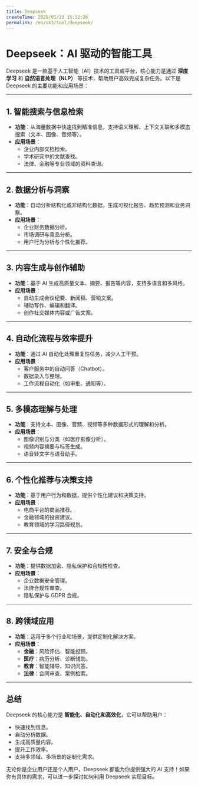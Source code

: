```yaml
---
title: Deepseek
createTime: 2025/01/23 15:32:26
permalink: /en/sk3/tool/deepseek/
---
```

<ImageCard
        image="http://localhost:8080/Stable-kit-3/img/deepseek.jpg"
        title="deepseek"
        description="Deepseek 是一款基于人工智能（AI）技术的智能工具或平台，专注于通过深度学习、自然语言处理（NLP）等先进技术，帮助用户更高效地完成复杂任务。"
        author="SK3"
        date="2025/01"
      />



# Deepseek：AI 驱动的智能工具

Deepseek 是一款基于人工智能（AI）技术的工具或平台，核心能力是通过 **深度学习** 和 **自然语言处理（NLP）** 等技术，帮助用户高效完成复杂任务。以下是 Deepseek 的主要功能和应用场景：

---

## **1. 智能搜索与信息检索**
- **功能**：从海量数据中快速找到精准信息，支持语义理解、上下文关联和多模态搜索（文本、图像、音频等）。
- **应用场景**：
  - 企业内部文档检索。
  - 学术研究中的文献查找。
  - 法律、金融等专业领域的资料查询。

---

## **2. 数据分析与洞察**
- **功能**：自动分析结构化或非结构化数据，生成可视化报告、趋势预测和业务洞察。
- **应用场景**：
  - 企业财务数据分析。
  - 市场调研与竞品分析。
  - 用户行为分析与个性化推荐。

---

## **3. 内容生成与创作辅助**
- **功能**：基于 AI 生成高质量文本、摘要、报告等内容，支持多语言和多风格。
- **应用场景**：
  - 自动生成会议纪要、新闻稿、营销文案。
  - 辅助写作、编辑和翻译。
  - 创作社交媒体内容或广告文案。

---

## **4. 自动化流程与效率提升**
- **功能**：通过 AI 自动化处理重复性任务，减少人工干预。
- **应用场景**：
  - 客户服务中的自动问答（Chatbot）。
  - 数据录入与整理。
  - 工作流程自动化（如审批、通知等）。

---

## **5. 多模态理解与处理**
- **功能**：支持文本、图像、音频、视频等多种数据形式的理解和分析。
- **应用场景**：
  - 图像识别与分类（如医疗影像分析）。
  - 视频内容摘要与标签生成。
  - 语音转文字与语音助手。

---

## **6. 个性化推荐与决策支持**
- **功能**：基于用户行为和数据，提供个性化建议和决策支持。
- **应用场景**：
  - 电商平台的商品推荐。
  - 金融领域的投资建议。
  - 教育领域的学习路径规划。

---

## **7. 安全与合规**
- **功能**：提供数据加密、隐私保护和合规性检查。
- **应用场景**：
  - 企业数据安全管理。
  - 法律合规性审查。
  - 隐私保护与 GDPR 合规。

---

## **8. 跨领域应用**
- **功能**：适用于多个行业和场景，提供定制化解决方案。
- **应用场景**：
  - **金融**：风险评估、智能投顾。
  - **医疗**：病历分析、诊断辅助。
  - **教育**：智能辅导、知识问答。
  - **法律**：合同审查、案例检索。

---

## **总结**
Deepseek 的核心能力是 **智能化、自动化和高效化**，它可以帮助用户：
- 快速找到信息。
- 自动分析数据。
- 生成高质量内容。
- 提升工作效率。
- 支持多领域、多场景的定制化需求。

无论你是企业用户还是个人用户，Deepseek 都能为你提供强大的 AI 支持！如果你有具体的需求，可以进一步探讨如何利用 Deepseek 实现目标。